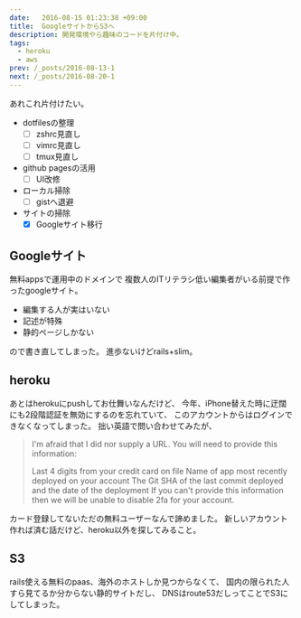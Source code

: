 ```yaml
---
date:   2016-08-15 01:23:38 +09:00
title:  GoogleサイトからS3へ
description: 開発環境やら趣味のコードを片付け中。
tags:
  - heroku
  - aws
prev: /_posts/2016-08-13-1
next: /_posts/2016-08-20-1
---
```

あれこれ片付けたい。

- dotfilesの整理
  - [ ] zshrc見直し
  - [ ] vimrc見直し
  - [ ] tmux見直し
- github pagesの活用
  - [ ] UI改修
- ローカル掃除
  - [ ] gistへ退避
- サイトの掃除
  - [x] Googleサイト移行

## Googleサイト
無料appsで運用中のドメインで
複数人のITリテラシ低い編集者がいる前提で作ったgoogleサイト。

- 編集する人が実はいない
- 記述が特殊
- 静的ページしかない

ので書き直してしまった。
進歩ないけどrails+slim。

## heroku
あとはherokuにpushしてお仕舞いなんだけど、
今年、iPhone替えた時に迂闊にも2段階認証を無効にするのを忘れていて、
このアカウントからはログインできなくなってしまった。
拙い英語で問い合わせてみたが、

> I'm afraid that I did nor supply a URL. You will need to provide this information:
>
> Last 4 digits from your credit card on file
> Name of app most recently deployed on your account
> The Git SHA of the last commit deployed and the date of the deployment
> If you can't provide this information then we will be unable to disable 2fa for your account.

カード登録してないただの無料ユーザーなんで諦めました。
新しいアカウント作れば済む話だけど、heroku以外を探してみること。

## S3
rails使える無料のpaas、海外のホストしか見つからなくて、
国内の限られた人すら見てるか分からない静的サイトだし、
DNSはroute53だしってことでS3にしてしまった。

